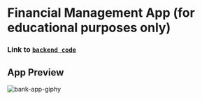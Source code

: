# Financial Management App (for educational purposes only)
### Link to [`backend code`](https://github.com/omgshalihin/bank-app-backend)

## App Preview
![bank-app-giphy](https://user-images.githubusercontent.com/52775977/222988594-f42c9eb1-fedd-464b-bc30-91dc6c9a0449.gif)
